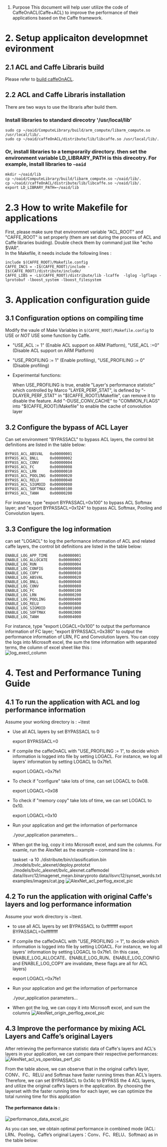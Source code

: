  1. Purpose
This document will help user utilize the code of CaffeOnACL(Caffe+ACL) to improve the performance of their applications based on the Caffe framework.

# 2. Setup applicaiton developmnet evironment
## 2.1 ACL and Caffe Libraris build
Please refer to [build caffeOnACL](https://github.com/OAID/caffeOnACL/tree/master/acl_openailab/README.md).

## 2.2 ACL and Caffe Libraris installation
There are two ways to use the libraris after build them.
### Install libraries to standard direcotry '/usr/local/lib'
	sudo cp ~/oaid/ComputeLibrary/build/arm_compute/libarm_compute.so /usr/local/lib/.
	sudo cp ~/oaid/caffeOnACL/distribute/lib/libcaffe.so /usr/local/lib/.

### Or, install libraries to a temporarily directory. then set the environment variable LD_LIBRARY_PATH is this direcotry. For example, install libraries to `~oaid`
	mkdir ~/oaid/lib
	cp ~/oaid/ComputeLibrary/build/libarm_compute.so ~/oaid/lib/.
	cp ~/oaid//caffeOnACL/distribute/lib/libcaffe.so ~/oaid/lib/.
	export LD_LIBRARY_PATH=~/oaid/lib

# 2.3 How to write Makefile for applications
First, please make sure that environmnet variable "ACL_ROOT" and "CAFFE_ROOT" is set properly (them are set during the process of ACL and Caffe libraries buiding). Double check them by command just like "echo $VAR".<br>
In the Makefile, it needs include the following lines :

	include $(CAFFE_ROOT)/Makefile.config
	CAFFE_INCS = -I$(CAFFE_ROOT)/include -I$(CAFFE_ROOT)/distribute/include/
	CAFFE_LIBS = -L$(CAFFE_ROOT)/distribute/lib -lcaffe  -lglog -lgflags -lprotobuf -lboost_system -lboost_filesystem

# 3. Application configuration guide
## 3.1 Configuration options on compiling time
Modify the vaule of Make Variables in `$(CAFFE_ROOT)/Makefile.config` to USE or _NOT_ USE some function by Caffe.

* "USE_ACL := 1" (Enable ACL support on ARM Platform), "USE_ACL :=0" (Disable ACL support on ARM Platform) 
* "USE_PROFILING := 1" (Enable profiling), "USE_PROFILING := 0" (Disable profiling)
* Experimental functions:

	When USE_PROFILING is true, enable "Layer's performance statistic" which controlled by Marco "LAYER_PERF_STAT", is defined by "-DLAYER_PERF_STAT" in "$(CAFFE_ROOT)/Makefile", can remove it to disable the feature.
	Add "-DUSE_CONV_CACHE" to "COMMON_FLAGS" into "$(CAFFE_ROOT)/Makefile" to enable the cache of convolution layer

## 3.2 Configure the bypass of ACL Layer
Can set environment "BYPASSACL" to bypass ACL layers, the control bit definitions are listed in the table below:

	BYPASS_ACL_ABSVAL  	0x00000001
	BYPASS_ACL_BNLL    	0x00000002
	BYPASS_ACL_CONV    	0x00000004
	BYPASS_ACL_FC      	0x00000008
	BYPASS_ACL_LRN     	0x00000010
	BYPASS_ACL_POOLING 	0x00000020
	BYPASS_ACL_RELU    	0x00000040
	BYPASS_ACL_SIGMOID 	0x00000080
	BYPASS_ACL_SOFTMAX 	0x00000100
	BYPASS_ACL_TANH    	0x00000200

For instance, type "export BYPASSACL=0x100" to bypass ACL Softmax layer; and "export BYPASSACL=0x124" to bypass ACL Softmax, Pooling and Convolution layers.

## 3.3 Configure the log information
can set "LOGACL" to log the performance information of ACL and related caffe layers, the control bit definitions are listed in the table below:

	ENABLE_LOG_APP_TIME 	0x00000001
	ENABLE_LOG_ALLOCATE 	0x00000002
	ENABLE_LOG_RUN      	0x00000004
	ENABLE_LOG_CONFIG   	0x00000008
	ENABLE_LOG_COPY     	0x00000010
	ENABLE_LOG_ABSVAL   	0x00000020
	ENABLE_LOG_BNLL     	0x00000040
	ENABLE_LOG_CONV     	0x00000080
	ENABLE_LOG_FC       	0x00000100
	ENABLE_LOG_LRN      	0x00000200
	ENABLE_LOG_POOLING  	0x00000400
	ENABLE_LOG_RELU     	0x00000800
	ENABLE_LOG_SIGMOID  	0x00001000
	ENABLE_LOG_SOFTMAX  	0x00002000
	ENABLE_LOG_TANH     	0x00004000

For instance, type "export LOGACL=0x100" to output the performance information of FC layer; "export BYPASSACL=0x380" to output the performance information of LRN, FC and Convolution layers. You can copy the logs into Microsoft excel, the sum the time information with separated terms, the column of excel sheet like this :<br>
![log_execl_column](https://oaid.github.io/pics/caffeonacl/caffe_log_execl_column.png)

# 4. Test and Performance Tuning Guide
## 4.1 To run the application with ACL and log performance information
Assume your working directory is : ~\test

* Use all ACL layers by set BYPASSACL to 0

	export BYPASSACL=0

* If compile the caffeOnACL with "USE_PROFILING := 1", to decide which information is logged into file by setting LOGACL. For instance, we log all layers' information by setting LOGACL to 0x7fe1.

	export LOGACL=0x7fe1

* To check if "configure" take lots of time, can set LOGACL to 0x08.

	export LOGACL=0x08

* To check if "memory copy" take lots of time, we can set LOGACL to 0x10.

	export LOGACL=0x10

* Run your application and get the information of performance

	./your_application parameters…

* When got the log, copy it into Microsoft excel, and sum the columns. For examle, run the AlexNet as the example – command line is : 

	taskset -a 10 ./distribute/bin/classification.bin ./models/bvlc_alexnet/deploy.prototxt ./models/bvlc_alexnet/bvlc_alexnet.caffemodel data/ilsvrc12/imagenet_mean.binaryproto data/ilsvrc12/synset_words.txt  examples/images/cat.jpg
![AlexNet_acl_perflog_excel_pic](https://oaid.github.io/pics/caffeonacl/AlexNet_acl_perflog_excel_pic.png)

## 4.2 To run the application with original Caffe's layers and log performance information
Assume your work directory is ~\test.

* to use all ACL layers by set BYPASSACL to 0xffffffff
	export BYPASSACL=0xffffffff
* If compile the caffeOnACL with "USE_PROFILING := 1", to decide which information is logged into file by setting LOGACL. For instance, we log all layers' information by setting LOGACL to 0x7fe1. (In this case, ENABLE_LOG_ALLOCATE、ENABLE_LOG_RUN、ENABLE_LOG_CONFIG and ENABLE_LOG_COPY are invalidate, these flags are all for ACL layers)

	export LOGACL=0x7fe1

* Run your application and get the information of performance

	./your_application parameters…
* When got the log, we can copy it into Microsoft excel, and sum the columns
![AlexNet_origin_perflog_excel_pic](https://oaid.github.io/pics/caffeonacl/AlexNet_origin_perflog_excel_pic.png)

## 4.3 Improve the performance by mixing ACL Layers and Caffe’s original Layers
After retrieving the performance statistic data of Caffe's layers and ACL's layers in your application, we can compare their respective performances:
![AlexNet_acl_vs_openblas_perf_pic](https://oaid.github.io/pics/caffeonacl/AlexNet_acl_vs_openblas_perf_pic.png)

From the table above, we can observe that in the original caffe’s layer, CONV、FC、RELU and Softmax have faster running times than ACL’s layers. Therefore, we can set BYPASSACL to 0x14c to BYPASS the 4 ACL layers, and utilize the original caffe’s layers in the application. By choosing the layerset with the faster running time for each layer, we can optimize the total running time for this application
#### The performance data is :
![performance_data_excel_pic](https://oaid.github.io/pics/caffeonacl/performance_data_excel_pic.png)

As you can see, we obtain optimal performance in combined mode (ACL: LRN、Pooling，Caffe’s original Layers：Conv、FC、RELU、Softmax) as in the table below:
